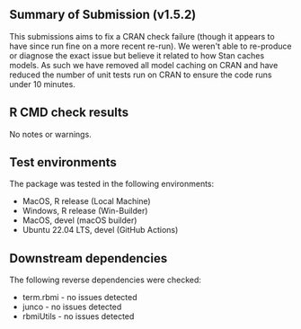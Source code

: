 ## Summary of Submission (v1.5.2)

This submissions aims to fix a CRAN check failure (though it appears to have since run fine on a more recent re-run). We weren't able to re-produce or diagnose the exact issue but believe it related to how Stan caches models. As such we have removed all model caching on CRAN and have reduced the number of unit tests run on CRAN to ensure the code runs under 10 minutes. 

## R CMD check results

No notes or warnings.

## Test environments

The package was tested in the following environments:

- MacOS, R release (Local Machine)
- Windows, R release (Win-Builder)
- MacOS, devel (macOS builder)
- Ubuntu 22.04 LTS, devel (GitHub Actions)

## Downstream dependencies

The following reverse dependencies were checked:

- term.rbmi - no issues detected
- junco - no issues detected
- rbmiUtils - no issues detected
